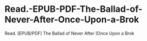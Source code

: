 # Read.-EPUB-PDF-The-Ballad-of-Never-After-Once-Upon-a-Brok
Read. [EPUB/PDF] The Ballad of Never After (Once Upon a Brok
